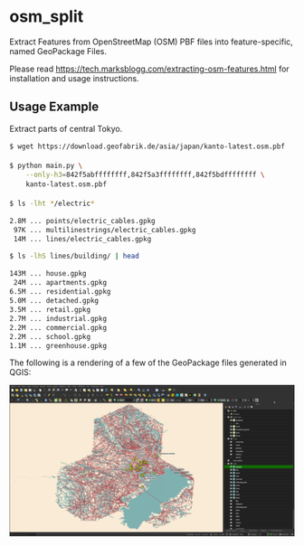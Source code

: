 # osm_split

Extract Features from OpenStreetMap (OSM) PBF files into feature-specific, named GeoPackage Files.

Please read https://tech.marksblogg.com/extracting-osm-features.html for installation and usage instructions.

## Usage Example

Extract parts of central Tokyo.

```bash
$ wget https://download.geofabrik.de/asia/japan/kanto-latest.osm.pbf

$ python main.py \
    --only-h3=842f5abffffffff,842f5a3ffffffff,842f5bdffffffff \
    kanto-latest.osm.pbf

$ ls -lht */electric*
```

```
2.8M ... points/electric_cables.gpkg
 97K ... multilinestrings/electric_cables.gpkg
 14M ... lines/electric_cables.gpkg
```

```bash
$ ls -lhS lines/building/ | head
```

```
143M ... house.gpkg
 24M ... apartments.gpkg
6.5M ... residential.gpkg
5.0M ... detached.gpkg
3.5M ... retail.gpkg
2.7M ... industrial.gpkg
2.2M ... commercial.gpkg
2.2M ... school.gpkg
1.1M ... greenhouse.gpkg
```

The following is a rendering of a few of the GeoPackage files generated in QGIS:

![Tokyo QGIS](tokyo_qgis.jpg)
